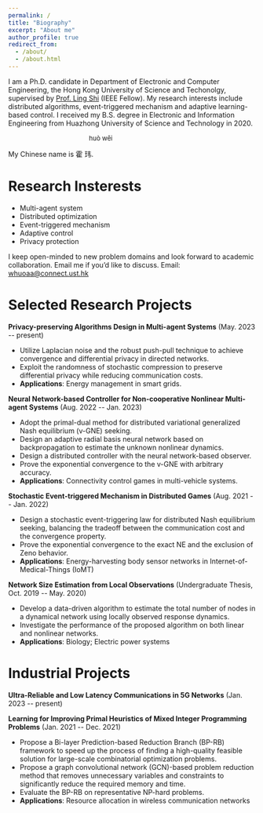 ```yaml
---
permalink: /
title: "Biography"
excerpt: "About me"
author_profile: true
redirect_from: 
  - /about/
  - /about.html
---
```


I am a Ph.D. candidate in Department of Electronic and Computer Engineering, the Hong Kong University of Science and Techonolgy, supervised by [Prof. Ling Shi](https://eesling.home.ece.ust.hk/) (IEEE Fellow). My research interests include distributed algorithms, event-triggered mechanism and adaptive learning-based control. I received my B.S. degree in Electronic and Information Engineering from Huazhong University of Science and Technology in 2020.

<font size=2>&nbsp;&nbsp;&nbsp;&nbsp;&nbsp;&nbsp;&nbsp;&nbsp;&nbsp;&nbsp;&nbsp;&nbsp;&nbsp;&nbsp;&nbsp;&nbsp;&nbsp;&nbsp;&nbsp;&nbsp;&nbsp;&nbsp;&nbsp;&nbsp;&nbsp;&nbsp;&nbsp;&nbsp;&nbsp;&nbsp;&nbsp;&nbsp;&nbsp;&nbsp;&nbsp;&nbsp;&nbsp;&nbsp;&nbsp;&nbsp;&nbsp;&nbsp;&nbsp;&nbsp;&nbsp;huò wěi </font>

My Chinese name is 霍 玮.

Research Insterests
======
- Multi-agent system
- Distributed optimization
- Event-triggered mechanism
- Adaptive control
- Privacy protection

I keep open-minded to new problem domains and look forward to academic collaboration. Email me if you’d like to discuss.
Email: whuoaa@connect.ust.hk


Selected Research Projects
======
**Privacy-preserving Algorithms Design in Multi-agent Systems** (May. 2023 -- present)
- Utilize Laplacian noise and the robust push-pull technique to achieve convergence and differential privacy in directed networks.
- Exploit the randomness of stochastic compression to preserve differential privacy while reducing communication costs.
- **Applications**: Energy management in smart grids.

**Neural Network-based Controller for Non-cooperative Nonlinear Multi-agent Systems** (Aug. 2022 -- Jan. 2023)
- Adopt the primal-dual method for distributed variational generalized Nash equilibrium (v-GNE) seeking.
- Design an adaptive radial basis neural network based on backpropagation to estimate the unknown nonlinear dynamics.
- Design a distributed controller with the neural network-based observer.
- Prove the exponential convergence to the v-GNE with arbitrary accuracy.
- **Applications**: Connectivity control games in multi-vehicle systems.

**Stochastic Event-triggered Mechanism in Distributed Games** (Aug. 2021 -- Jan. 2022)
- Design a stochastic event-triggering law for distributed Nash equilibrium seeking, balancing the tradeoff between the communication cost and the convergence property.
- Prove the exponential convergence to the exact NE and the exclusion of Zeno behavior.
- **Applications**: Energy-harvesting body sensor networks in Internet-of-Medical-Things (IoMT)

**Network Size Estimation from Local Observations** (Undergraduate Thesis, Oct. 2019 -- May. 2020)
- Develop a data-driven algorithm to estimate the total number of nodes in a dynamical network using
locally observed response dynamics.
- Investigate the performance of the proposed algorithm on both linear and nonlinear networks.
- **Applications**: Biology; Electric power systems


Industrial Projects
======
**Ultra-Reliable and Low Latency Communications in 5G Networks** (Jan. 2023 -- present)

**Learning for Improving Primal Heuristics of Mixed Integer Programming Problems** (Jan. 2021 -- Dec. 2021)
- Propose a Bi-layer Prediction-based Reduction Branch (BP-RB) framework to speed up the process of finding a high-quality feasible solution for large-scale combinatorial optimization problems.
- Propose a graph convolutional network (GCN)-based problem reduction method that removes unnecessary variables and constraints to significantly reduce the required memory and time.
- Evaluate the BP-RB on representative NP-hard problems.
- **Applications**: Resource allocation in wireless communication networks
